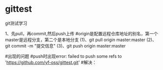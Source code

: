 # gittest
git测试学习

1、先pull，再commit,然后push上传
#origin是配置远程仓库地址的别名，第一个master是远程分支，第二个是本地分支
(1)、git pull origin master:master
(2)、git commit -m "提交信息"
(3)、git push origin master:master

#出现的问题
#push时出现error: failed to push some refs to 'https://github.com/yf-oss/gittest.git'
#解决：